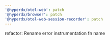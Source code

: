 ```yaml
---
'@hyperdx/otel-web': patch
'@hyperdx/browser': patch
'@hyperdx/otel-web-session-recorder': patch
---
```


refactor: Rename error instrumentation fn name
